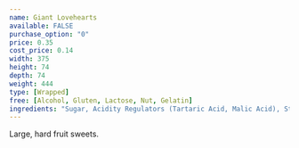 ```yaml
---
name: Giant Lovehearts
available: FALSE
purchase_option: "0"
price: 0.35
cost_price: 0.14
width: 375
height: 74
depth: 74
weight: 444
type: [Wrapped]
free: [Alcohol, Gluten, Lactose, Nut, Gelatin]
ingredients: "Sugar, Acidity Regulators (Tartaric Acid, Malic Acid), Stearic Acid, Sodium Bicarbonate, Modified Starch, E470B, Anticaking Agent (Magnesium Carbonate), Flavourings, Natural Colours"
---
```

Large, hard fruit sweets.